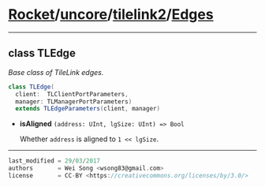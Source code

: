[Rocket](../../Readme.md)/[uncore](../../uncore.md)/[tilelink2](../tilelink2.md)/[Edges](https://github.com/ucb-bar/rocket-chip/blob/master/src/main/scala/uncore/tilelink2/Edges.scala)
=====================

**********************

class TLEdge
--------------
*Base class of TileLink edges.*

~~~scala
class TLEdge(
  client:  TLClientPortParameters,
  manager: TLManagerPortParameters)
  extends TLEdgeParameters(client, manager)
~~~

+ **isAligned** `(address: UInt, lgSize: UInt) => Bool`

    Whether `address` is aligned to `1 << lgSize`.






**********************

```scala
last_modified = 29/03/2017
authors       = Wei Song <wsong83@gmail.com>
license       = CC-BY <https://creativecommons.org/licenses/by/3.0/>
```

